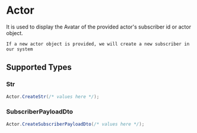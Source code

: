 # Actor

It is used to display the Avatar of the provided actor's subscriber id or actor object.


    If a new actor object is provided, we will create a new subscriber in our system


## Supported Types

### Str

```csharp
Actor.CreateStr(/* values here */);
```

### SubscriberPayloadDto

```csharp
Actor.CreateSubscriberPayloadDto(/* values here */);
```
